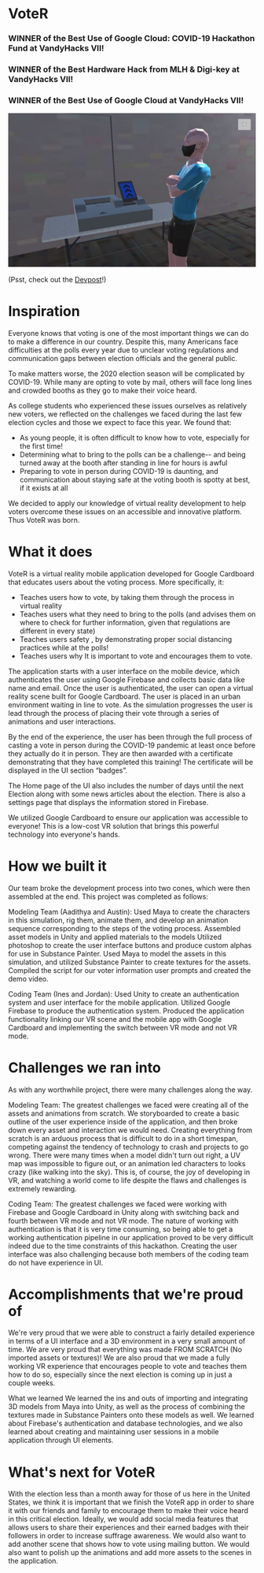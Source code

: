 # VoteR
### **WINNER** of the Best Use of Google Cloud: COVID-19 Hackathon Fund at VandyHacks VII!
### **WINNER** of the Best Hardware Hack from MLH & Digi-key at VandyHacks VII!
### **WINNER** of the Best Use of Google Cloud at VandyHacks VII!

[![Demo video](https://github.com/jordansmithsgames/jordansmithsgames/blob/main/readmes/voter/voter.png)](https://www.youtube.com/embed/CurNqGTqgCY)

(Psst, check out the [Devpost](https://devpost.com/software/voter-7xrsoi)!)

# Inspiration

Everyone knows that voting is one of the most important things we can do to make a difference in our country. Despite this, many Americans face difficulties at the polls every year due to unclear voting regulations and communication gaps between election officials and the general public.

To make matters worse, the 2020 election season will be complicated by COVID-19. While many are opting to vote by mail, others will face long lines and crowded booths as they go to make their voice heard.

As college students who experienced these issues ourselves as relatively new voters, we reflected on the challenges we faced during the last few election cycles and those we expect to face this year. We found that:
- As young people, it is often difficult to know how to vote, especially for the first time!
- Determining what to bring to the polls can be a challenge-- and being turned away at the booth after standing in line for hours is awful
- Preparing to vote in person during COVID-19 is daunting, and communication about staying safe at the voting booth is spotty at best, if it exists at all

We decided to apply our knowledge of virtual reality development to help voters overcome these issues on an accessible and innovative platform. Thus VoteR was born.

# What it does

VoteR is a virtual reality mobile application developed for Google Cardboard that educates users about the voting process. More specifically, it:
- Teaches users how to vote, by taking them through the process in virtual reality
- Teaches users what they need to bring to the polls (and advises them on where to check for further information, given that regulations are different in every state)
- Teaches users safety , by demonstrating proper social distancing practices while at the polls!
- Teaches users why It is important to vote and encourages them to vote.

The application starts with a user interface on the mobile device, which authenticates the user using Google Firebase and collects basic data like name and email. Once the user is authenticated, the user can open a virtual reality scene built for Google Cardboard. The user is placed in an urban environment waiting in line to vote. As the simulation progresses the user is lead through the process of placing their vote through a series of animations and user interactions.

By the end of the experience, the user has been through the full process of casting a vote in person during the COVID-19 pandemic at least once before they actually do it in person. They are then awarded with a certificate demonstrating that they have completed this training! The certificate will be displayed in the UI section “badges”.

The Home page of the UI also includes the number of days until the next Election along with some news articles about the election. There is also a settings page that displays the information stored in Firebase.

We utilized Google Cardboard to ensure our application was accessible to everyone! This is a low-cost VR solution that brings this powerful technology into everyone's hands.

# How we built it

Our team broke the development process into two cones, which were then assembled at the end. This project was completed as follows:

Modeling Team (Aadithya and Austin): Used Maya to create the characters in this simulation, rig them, animate them, and develop an animation sequence corresponding to the steps of the voting process. Assembled asset models in Unity and applied materials to the models Utilized photoshop to create the user interface buttons and produce custom alphas for use in Substance Painter. Used Maya to model the assets in this simulation, and utilized Substance Painter to create textures for the assets. Compiled the script for our voter information user prompts and created the demo video.

Coding Team (Ines and Jordan): Used Unity to create an authentication system and user interface for the mobile application. Utilized Google Firebase to produce the authentication system. Produced the application functionality linking our VR scene and the mobile app with Google Cardboard and implementing the switch between VR mode and not VR mode.

# Challenges we ran into

As with any worthwhile project, there were many challenges along the way.

Modeling Team: The greatest challenges we faced were creating all of the assets and animations from scratch. We storyboarded to create a basic outline of the user experience inside of the application, and then broke down every asset and interaction we would need. Creating everything from scratch is an arduous process that is difficult to do in a short timespan, competing against the tendency of technology to crash and projects to go wrong. There were many times when a model didn't turn out right, a UV map was impossible to figure out, or an animation led characters to looks crazy (like walking into the sky). This is, of course, the joy of developing in VR, and watching a world come to life despite the flaws and challenges is extremely rewarding.

Coding Team: The greatest challenges we faced were working with Firebase and Google Cardboard in Unity along with switching back and fourth between VR mode and not VR mode. The nature of working with authentication is that it is very time consuming, so being able to get a working authentication pipeline in our application proved to be very difficult indeed due to the time constraints of this hackathon. Creating the user interface was also challenging because both members of the coding team do not have experience in UI.

# Accomplishments that we're proud of

We're very proud that we were able to construct a fairly detailed experience in terms of a UI interface and a 3D environment in a very small amount of time. We are very proud that everything was made FROM SCRATCH (No imported assets or textures)! We are also proud that we made a fully working VR experience that encourages people to vote and teaches them how to do so, especially since the next election is coming up in just a couple weeks.

What we learned We learned the ins and outs of importing and integrating 3D models from Maya into Unity, as well as the process of combining the textures made in Substance Painters onto these models as well. We learned about Firebase's authentication and database technologies, and we also learned about creating and maintaining user sessions in a mobile application through UI elements.

# What's next for VoteR

With the election less than a month away for those of us here in the United States, we think it is important that we finish the VoteR app in order to share it with our friends and family to encourage them to make their voice heard in this critical election. Ideally, we would add social media features that allows users to share their experiences and their earned badges with their followers in order to increase suffrage awareness. We would also want to add another scene that shows how to vote using mailing button. We would also want to polish up the animations and add more assets to the scenes in the application.
